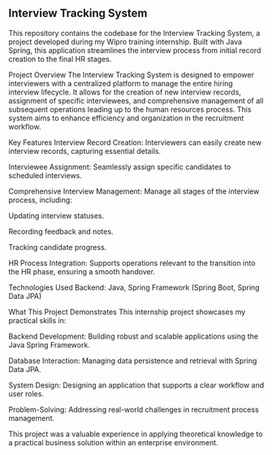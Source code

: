 ## Interview Tracking System ##
This repository contains the codebase for the Interview Tracking System, a project developed during my Wipro training internship. Built with Java Spring, this application streamlines the interview process from initial record creation to the final HR stages.

Project Overview
The Interview Tracking System is designed to empower interviewers with a centralized platform to manage the entire hiring interview lifecycle. It allows for the creation of new interview records, assignment of specific interviewees, and comprehensive management of all subsequent operations leading up to the human resources process. This system aims to enhance efficiency and organization in the recruitment workflow.

Key Features
Interview Record Creation: Interviewers can easily create new interview records, capturing essential details.

Interviewee Assignment: Seamlessly assign specific candidates to scheduled interviews.

Comprehensive Interview Management: Manage all stages of the interview process, including:

Updating interview statuses.

Recording feedback and notes.

Tracking candidate progress.

HR Process Integration: Supports operations relevant to the transition into the HR phase, ensuring a smooth handover.

Technologies Used
Backend: Java, Spring Framework (Spring Boot, Spring Data JPA)

What This Project Demonstrates
This internship project showcases my practical skills in:

Backend Development: Building robust and scalable applications using the Java Spring Framework.

Database Interaction: Managing data persistence and retrieval with Spring Data JPA.

System Design: Designing an application that supports a clear workflow and user roles.

Problem-Solving: Addressing real-world challenges in recruitment process management.

This project was a valuable experience in applying theoretical knowledge to a practical business solution within an enterprise environment.


